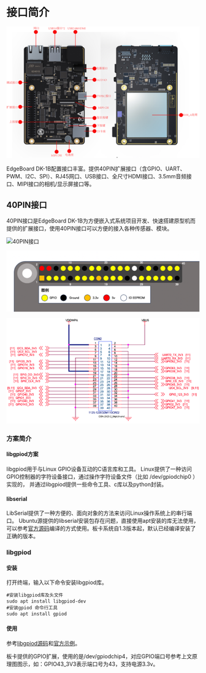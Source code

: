 # 接口简介

![接口简介](./images/EdgeBoard_DK-1B_接口简介.jpeg)

EdgeBoard DK-1B配置接口丰富。提供40PIN扩展接口（含GPIO、UART、PWM、I2C、SPI）、RJ45网口、USB接口、全尺寸HDMI接口、3.5mm音频接口、MIPI接口的相机/显示屏接口等。

## 40PIN接口

40PIN接口是EdgeBoard DK-1B为方便嵌入式系统项目开发、快速搭建原型机而提供的扩展接口，使用40PIN接口可以方便的接入各种传感器、模块。  

![40PIN接口](./images/40pin.png)

![40PIN接口_1](./images/40pin_1.png)

![40PIN接口_2](./images/40pin_2.png)

### 方案简介

#### libgpiod方案

libgpiod用于与Linux GPIO设备互动的C语言库和工具。 Linux提供了一种访问GPIO控制器的字符设备接口，通过操作字符设备文件（比如 /dev/gpiodchip0 ）实现的， 并通过libgpiod提供一些命令工具、c库以及python封装。

#### libserial

LibSerial提供了一种方便的、面向对象的方法来访问Linux操作系统上的串行端口。 Ubuntu源提供的libserial安装包存在问题，直接使用apt安装的库无法使用，可以参考[官方源码](https://github.com/crayzeewulf/libserial)编译的方式使用。板卡系统自1.3版本起，默认已经编译安装了正确的版本。  

### libgpiod

#### 安装

打开终端，输入以下命令安装libgpiod库。

```shell
#安装libgpiod库及头文件
sudo apt install libgpiod-dev 
#安装gpiod 命令行工具
sudo apt install gpiod
```

#### 使用

参考[libgpiod源码](https://github.com/starnight/libgpiod)和[官方示例](https://github.com/starnight/libgpiod-example)。  

板卡提供的GPIO扩展，使用的是/dev/gpiodchip4，对应GPIO端口号参考上文原理图图示，如：GPIO43_3V3表示端口号为43，支持电源3.3v。  
